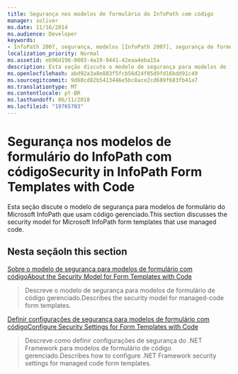 ```yaml
---
title: Segurança nos modelos de formulário do InfoPath com código
manager: soliver
ms.date: 11/16/2014
ms.audience: Developer
keywords:
- InfoPath 2007, segurança, modelos [InfoPath 2007], segurança de formulário de segurança [InfoPath 2007]
localization_priority: Normal
ms.assetid: eb96d198-0003-4a19-9441-42eaa4eba15a
description: Esta seção discute o modelo de segurança para modelos de formulário do Microsoft InfoPath que usam código gerenciado.
ms.openlocfilehash: abd92a3a8e883f5fcb56d24f05d9fd16bdd91c49
ms.sourcegitcommit: 9d60cd82b5413446e5bc8ace2cd689f683fb41a7
ms.translationtype: MT
ms.contentlocale: pt-BR
ms.lasthandoff: 06/11/2018
ms.locfileid: "19765703"
---
```

# <a name="security-in-infopath-form-templates-with-code"></a><span data-ttu-id="50f34-104">Segurança nos modelos de formulário do InfoPath com código</span><span class="sxs-lookup"><span data-stu-id="50f34-104">Security in InfoPath Form Templates with Code</span></span>

<span data-ttu-id="50f34-105">Esta seção discute o modelo de segurança para modelos de formulário do Microsoft InfoPath que usam código gerenciado.</span><span class="sxs-lookup"><span data-stu-id="50f34-105">This section discusses the security model for Microsoft InfoPath form templates that use managed code.</span></span>
  
## <a name="in-this-section"></a><span data-ttu-id="50f34-106">Nesta seção</span><span class="sxs-lookup"><span data-stu-id="50f34-106">In this section</span></span>

[<span data-ttu-id="50f34-107">Sobre o modelo de segurança para modelos de formulário com código</span><span class="sxs-lookup"><span data-stu-id="50f34-107">About the Security Model for Form Templates with Code</span></span>](about-the-security-model-for-form-templates-with-code.md)
  
> <span data-ttu-id="50f34-108">Descreve o modelo de segurança para modelos de formulário de código gerenciado.</span><span class="sxs-lookup"><span data-stu-id="50f34-108">Describes the security model for managed-code form templates.</span></span>
    
[<span data-ttu-id="50f34-109">Definir configurações de segurança para modelos de formulário com código</span><span class="sxs-lookup"><span data-stu-id="50f34-109">Configure Security Settings for Form Templates with Code</span></span>](how-to-configure-security-settings-for-form-templates-with-code.md)
  
> <span data-ttu-id="50f34-110">Descreve como definir configurações de segurança do .NET Framework para modelos de formulário de código gerenciado.</span><span class="sxs-lookup"><span data-stu-id="50f34-110">Describes how to configure .NET Framework security settings for managed code form templates.</span></span>
    

